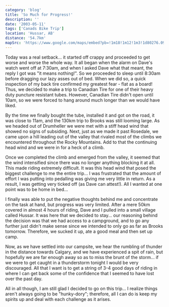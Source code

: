 ```yaml
---
category: 'blog'
title: 'So Much for Progress!'
description: ''
date: '2003-05-11'
tags: ['Canads Bike Trip']
location: 'Hussar, AB'
distance: '54.7km'
mapSrc: 'https://www.google.com/maps/embed?pb=!1m18!1m12!1m3!1d80276.0953468678!2d-112.751916549429!3d51.041491418244924!2m3!1f0!2f0!3f0!3m2!1i1024!2i768!4f13.1!3m3!1m2!1s0x53725646ea68b447%3A0x53b70181cd72a71c!2sHussar%2C%20AB%20T0J%201S0!5e0!3m2!1sen!2sca!4v1609170778423!5m2!1sen!2sca'
---
```

Today was a real setback... it started off crappy and proceeded to get worse and worse the whole way. It all began when the alarm on Dave's watch went off at 7:30am, and when I asked Dave what that meant, the reply I got was "it means nothing!". So we proceeded to sleep until 8:30am before dragging our lazy asses out of bed. When we did so, a quick inspection of my back tire confirmed my greatest fear - flat as a board! Thus, we decided to make a trip to Canadian Tire for one of their heavy duty puncture resistant tubes. However, Canadian Tire didn't open until 10am, so we were forced to hang around much longer than we would have liked.

By the time we finally bought the tube, installed it and got on the road, it was close to 11am, and the 130km trip to Brooks was still looming large. As we headed out of Drumheller we were met with a stiff head wind that showed no signs of subsiding. Next, just as we made it past Rosedale, we came upon a hill leading out of the valley that rivaled most of the climbs we encountered throughout the Rocky Mountains. Add to that the continuing head wind and we were in for a heck of a climb.

Once we completed the climb and emerged from the valley, it seemed that the wind intensified since there was no longer anything blocking it at all. This made riding extremely difficult. It was this head wind that posed the biggest challenge to me the entire trip... I was frustrated that the amount of effort I was putting into pedalling was giving me very little in return. As a result, I was getting very ticked off (as Dave can attest!). All I wanted at one point was to be home in bed...

I finally was able to put the negative thoughts behind me and concentrate on the task at hand, but progress was very limited. After a mere 50km covered in almost 4 hours of riding, Dave and I pulled into a small village called Hussar. It was here that we decided to stay... our reasoning behind the decision was that we had access to a campground, and to go any further just didn't make sense since we intended to only go as far as Brooks tomorrow. Therefore, we sucked it up, ate a good meal and then set up camp.

Now, as we have settled into our campsite, we hear the rumbling of thunder in the distance towards Calgary, and we have experienced a spit of rain, but hopefully we are far enough away so as to miss the brunt of the storm... if we were to get caught in a thunderstorm tonight I would be very discouraged. All that I want is to get a string of 3-4 good days of riding in where I can get back some of the confidence that I seemed to have lost over the past day.

All in all though, I am still glad I decided to go on this trip... I realize things aren't always going to be "hunky-dory"; therefore, all I can do is keep my spirits up and deal with each challenge as it arises.